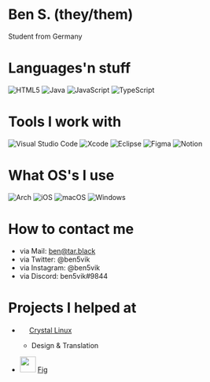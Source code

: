 # Ben S. (they/them)
Student from Germany 

# Languages'n stuff
![HTML5](https://img.shields.io/badge/html5-%23E34F26.svg?style=for-the-badge&logo=html5&logoColor=white) ![Java](https://img.shields.io/badge/java-%23ED8B00.svg?style=for-the-badge&logo=java&logoColor=white) ![JavaScript](https://img.shields.io/badge/javascript-%23323330.svg?style=for-the-badge&logo=javascript&logoColor=%23F7DF1E) ![TypeScript](https://img.shields.io/badge/typescript-%23007ACC.svg?style=for-the-badge&logo=typescript&logoColor=white)

# Tools I work with
![Visual Studio Code](https://img.shields.io/badge/Visual%20Studio%20Code-0078d7.svg?style=for-the-badge&logo=visual-studio-code&logoColor=white) ![Xcode](https://img.shields.io/badge/Xcode-007ACC?style=for-the-badge&logo=Xcode&logoColor=white) ![Eclipse](https://img.shields.io/badge/Eclipse-FE7A16.svg?style=for-the-badge&logo=Eclipse&logoColor=white) ![Figma](https://img.shields.io/badge/figma-%23F24E1E.svg?style=for-the-badge&logo=figma&logoColor=white) ![Notion](https://img.shields.io/badge/Notion-%23000000.svg?style=for-the-badge&logo=notion&logoColor=white)

# What OS's I use
![Arch](https://img.shields.io/badge/Arch%20Linux-1793D1?logo=arch-linux&logoColor=fff&style=for-the-badge) ![iOS](https://img.shields.io/badge/iOS-000000?style=for-the-badge&logo=ios&logoColor=white) ![macOS](https://img.shields.io/badge/mac%20os-000000?style=for-the-badge&logo=macos&logoColor=F0F0F0) ![Windows](https://img.shields.io/badge/Windows-0078D6?style=for-the-badge&logo=windows&logoColor=white)

# How to contact me
- via Mail: ben@tar.black
- via Twitter: @ben5vik
- via Instagram: @ben5vik
- via Discord: ben5vik#9844

# Projects I helped at
- <img src="https://getcryst.al/site/assets/other/logo.png" width=15/> [Crystal Linux](https://getcryst.al)
  - Design & Translation

- <img src="https://raw.githubusercontent.com/withfig/fig/main/static/FigBannerInverted.png" width=32/> [Fig](https://fig.io)

<!--
**ben5vik/ben5vik** is a ✨ _special_ ✨ repository because its `README.md` (this file) appears on your GitHub profile.
-->

